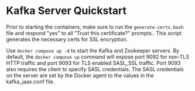 # Kafka Server Quickstart

Prior to starting the containers, make sure to run the `generate-certs.bash` file and respond "yes" to all "Trust this certificate?" prompts.. This script generates the necessary certs for SSL encryption.

Use `docker compose up -d` to start the Kafka and Zookeeper servers. By default, the `docker compose up` command will expose port 9092 for non-TLS HTTP traffic and port 9093 for TLS enabled SASL_SSL traffic. Port 9093 also requires the client to specify SASL credentials. The SASL credentials on the server are set by the Docker agent to the values in the kafka_jaas.conf file.
